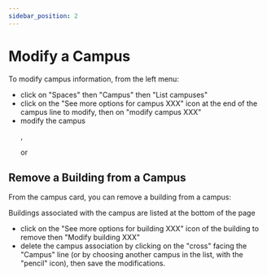 ```yaml
---
sidebar_position: 2
---
```

# Modify a Campus

To modify campus information, from the left menu:

-   click on "Spaces" then "Campus" then "List campuses"
-   click on the "See more options for campus XXX" icon at the end of the campus line to modify, then on "modify campus XXX"
-   modify the campus <P code="campus:name" />, <P code="campus:color" /> or <P code="campus:address" />

## Remove a Building from a Campus

From the campus card, you can remove a building from a campus:

Buildings associated with the campus are listed at the bottom of the page
-   click on the "See more options for building XXX" icon of the building to remove then "Modify building XXX"
-   delete the campus association by clicking on the "cross" facing the "Campus" line (or by choosing another campus in the list, with the "pencil" icon), then save the modifications.
